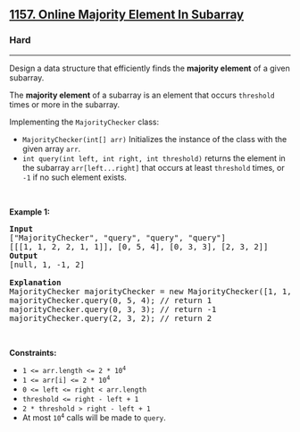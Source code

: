 <h2><a href="https://leetcode.com/problems/online-majority-element-in-subarray">1157. Online Majority Element In Subarray</a></h2><h3>Hard</h3><hr><p>Design a data structure that efficiently finds the <strong>majority element</strong> of a given subarray.</p>

<p>The <strong>majority element</strong> of a subarray is an element that occurs <code>threshold</code> times or more in the subarray.</p>

<p>Implementing the <code>MajorityChecker</code> class:</p>

<ul>
	<li><code>MajorityChecker(int[] arr)</code> Initializes the instance of the class with the given array <code>arr</code>.</li>
	<li><code>int query(int left, int right, int threshold)</code> returns the element in the subarray <code>arr[left...right]</code> that occurs at least <code>threshold</code> times, or <code>-1</code> if no such element exists.</li>
</ul>

<p>&nbsp;</p>
<p><strong class="example">Example 1:</strong></p>

<pre>
<strong>Input</strong>
[&quot;MajorityChecker&quot;, &quot;query&quot;, &quot;query&quot;, &quot;query&quot;]
[[[1, 1, 2, 2, 1, 1]], [0, 5, 4], [0, 3, 3], [2, 3, 2]]
<strong>Output</strong>
[null, 1, -1, 2]

<strong>Explanation</strong>
MajorityChecker majorityChecker = new MajorityChecker([1, 1, 2, 2, 1, 1]);
majorityChecker.query(0, 5, 4); // return 1
majorityChecker.query(0, 3, 3); // return -1
majorityChecker.query(2, 3, 2); // return 2
</pre>

<p>&nbsp;</p>
<p><strong>Constraints:</strong></p>

<ul>
	<li><code>1 &lt;= arr.length &lt;= 2 * 10<sup>4</sup></code></li>
	<li><code>1 &lt;= arr[i] &lt;= 2 * 10<sup>4</sup></code></li>
	<li><code>0 &lt;= left &lt;= right &lt; arr.length</code></li>
	<li><code>threshold &lt;= right - left + 1</code></li>
	<li><code>2 * threshold &gt; right - left + 1</code></li>
	<li>At most <code>10<sup>4</sup></code> calls will be made to <code>query</code>.</li>
</ul>
